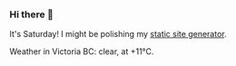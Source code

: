 ### Hi there :wave:

It's Saturday! I might be polishing my [static site generator](https://github.com/bewuethr/pandoc-bash-blog).

Weather in Victoria BC: clear, at +11°C.
